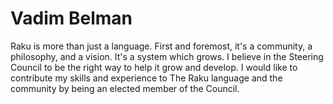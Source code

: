 # Vadim Belman

Raku is more than just a language. First and foremost, it's a community, a
philosophy, and a vision. It's a system which grows. I believe in the Steering
Council to be the right way to help it grow and develop. I would like to
contribute my skills and experience to The Raku language and the community by
being an elected member of the Council.
